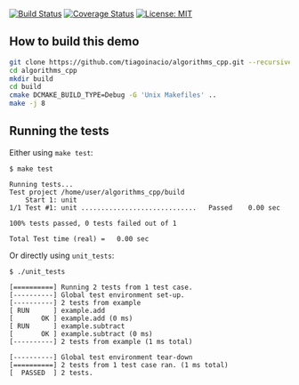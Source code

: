 [![Build Status](https://travis-ci.org/tiagoinacio/algorithms_cpp.svg?branch=master)](https://travis-ci.org/tiagoinacio/algorithms_cpp/builds)
[![Coverage Status](https://coveralls.io/repos/github/tiagoinacio/algorithms_cpp/badge.svg?branch=master)](https://coveralls.io/github/tiagoinacio/algorithms_cpp?branch=master)
[![License: MIT](https://img.shields.io/badge/License-MIT-yellow.svg)](https://opensource.org/licenses/MIT)

## How to build this demo

```sh
git clone https://github.com/tiagoinacio/algorithms_cpp.git --recursive
cd algorithms_cpp
mkdir build
cd build
cmake DCMAKE_BUILD_TYPE=Debug -G 'Unix Makefiles' ..
make -j 8
```


## Running the tests

Either using `make test`:
```
$ make test

Running tests...
Test project /home/user/algorithms_cpp/build
    Start 1: unit
1/1 Test #1: unit .............................   Passed    0.00 sec

100% tests passed, 0 tests failed out of 1

Total Test time (real) =   0.00 sec
```

Or directly using `unit_tests`:
```
$ ./unit_tests

[==========] Running 2 tests from 1 test case.
[----------] Global test environment set-up.
[----------] 2 tests from example
[ RUN      ] example.add
[       OK ] example.add (0 ms)
[ RUN      ] example.subtract
[       OK ] example.subtract (0 ms)
[----------] 2 tests from example (1 ms total)

[----------] Global test environment tear-down
[==========] 2 tests from 1 test case ran. (1 ms total)
[  PASSED  ] 2 tests.

```
